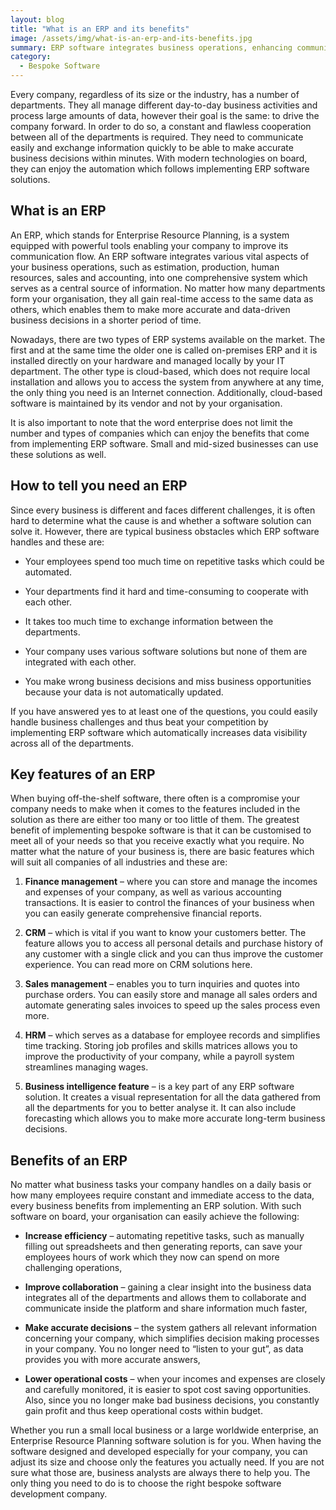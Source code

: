 ```yaml
---
layout: blog
title: "What is an ERP and its benefits"
image: /assets/img/what-is-an-erp-and-its-benefits.jpg
summary: ERP software integrates business operations, enhancing communication and decision-making, suitable for all sizes, boosting efficiency and reducing costs.
category:
  - Bespoke Software
---
```


Every company, regardless of its size or the industry, has a number of departments. They all manage different day-to-day business activities and process large amounts of data, however their goal is the same: to drive the company forward. In order to do so, a constant and flawless cooperation between all of the departments is required. They need to communicate easily and exchange information quickly to be able to make accurate business decisions within minutes. With modern technologies on board, they can enjoy the automation which follows implementing ERP software solutions.
 
## What is an ERP
An ERP, which stands for Enterprise Resource Planning, is a system equipped with powerful tools enabling your company to improve its communication flow. An ERP software integrates various vital aspects of your business operations, such as estimation, production, human resources, sales and accounting, into one comprehensive system which serves as a central source of information. No matter how many departments form your organisation, they all gain real-time access to the same data as others, which enables them to make more accurate and data-driven business decisions in a shorter period of time.

Nowadays, there are two types of ERP systems available on the market. The first and at the same time the older one is called on-premises ERP and it is installed directly on your hardware and managed locally by your IT department. The other type is cloud-based, which does not require local installation and allows you to access the system from anywhere at any time, the only thing you need is an Internet connection. Additionally, cloud-based software is maintained by its vendor and not by your organisation.

It is also important to note that the word enterprise does not limit the number and types of companies which can enjoy the benefits that come from implementing ERP software. Small and mid-sized businesses can use these solutions as well.
 
## How to tell you need an ERP
Since every business is different and faces different challenges, it is often hard to determine what the cause is and whether a software solution can solve it. However, there are typical business obstacles which ERP software handles and these are:

- Your employees spend too much time on repetitive tasks which could be automated.
  
- Your departments find it hard and time-consuming to cooperate with each other.
  
- It takes too much time to exchange information between the departments.
  
- Your company uses various software solutions but none of them are integrated with each other.
  
- You make wrong business decisions and miss business opportunities because your data is not automatically updated.
  
If you have answered yes to at least one of the questions, you could easily handle business challenges and thus beat your competition by implementing ERP software which automatically increases data visibility across all of the departments.
 

## Key features of an ERP
When buying off-the-shelf software, there often is a compromise your company needs to make when it comes to the features included in the solution as there are either too many or too little of them. The greatest benefit of implementing bespoke software is that it can be customised to meet all of your needs so that you receive exactly what you require.  No matter what the nature of your business is, there are basic features which will suit all companies of all industries and these are:
 
1. **Finance management** – where you can store and manage the incomes and expenses of your company, as well as various accounting transactions. It is easier to control the finances of your business when you can easily generate comprehensive financial reports.
 
2. **CRM** – which is vital if you want to know your customers better. The feature allows you to access all personal details and purchase history of any customer with a single click and you can thus improve the customer experience. You can read more on CRM solutions here.
 
3. **Sales management** – enables you to turn inquiries and quotes into purchase orders. You can easily store and manage all sales orders and automate generating sales invoices to speed up the sales process even more.
 
4. **HRM** – which serves as a database for employee records and simplifies time tracking. Storing job profiles and skills matrices allows you to improve the productivity of your company, while a payroll system streamlines managing wages.
 
4. **Business intelligence feature** – is a key part of any ERP software solution. It creates a visual representation for all the data gathered from all the departments for you to better analyse it. It can also include forecasting which allows you to make more accurate long-term business decisions.
 
## Benefits of an ERP
No matter what business tasks your company handles on a daily basis or how many employees require constant and immediate access to the data, every business benefits from implementing an ERP solution. With such software on board, your organisation can easily achieve the following:
 
- **Increase efficiency** – automating repetitive tasks, such as manually filling out spreadsheets and then generating reports, can save your employees hours of work which they now can spend on more challenging operations,
 
- **Improve collaboration** – gaining a clear insight into the business data integrates all of the departments and allows them to collaborate and communicate inside the platform and share information much faster,
 
- **Make accurate decisions** – the system gathers all relevant information concerning your company, which simplifies decision making processes in your company. You no longer need to “listen to your gut”, as data provides you with more accurate answers,

- **Lower operational costs** – when your incomes and expenses are closely and carefully monitored, it is easier to spot cost saving opportunities. Also, since you no longer make bad business decisions, you constantly gain profit and thus keep operational costs within budget.

Whether you run a small local business or a large worldwide enterprise, an Enterprise Resource Planning software solution is for you. When having the software designed and developed especially for your company, you can adjust its size and choose only the features you actually need. If you are not sure what those are, business analysts are always there to help you. The only thing you need to do is to choose the right bespoke software development company.
